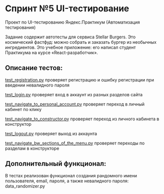 # Спринт №5 UI-тестирование
Проект по UI-тестированию Яндекс.Практикум (Автоматизация тестирования)

Задание содержит автотесты для сервиса Stellar Burgers. Это космический фастфуд: можно собрать и заказать бургер из необычных ингредиентов. Это учебное приложение: его написал студент Практикума на курсе «React-разработчик».

## Описание тестов:
[test_registration.py](https://github.com/RationalFlaneur1983/Sprint_5/blob/main/tests/test_registration.py) проверяет регистрацию и ошибку регистрации при введении невалидного пароля

[test_login.py](https://github.com/RationalFlaneur1983/Sprint_5/blob/main/tests/test_login.py) проверяет вход в аккаунт из разных разделов сайта

[test_navigate_to_personal_account.py](https://github.com/RationalFlaneur1983/Sprint_5/blob/main/tests/test_navigate_to_personal_account.py) проверяет переход в личный кабинет по клику

[test_navigate_to_constructor.py](https://github.com/RationalFlaneur1983/Sprint_5/blob/main/tests/test_navigate_to_constructor.py) проверяет переход из личного кабинета в конструктор 

[test_logout.py](https://github.com/RationalFlaneur1983/Sprint_5/blob/main/tests/test_logout.py) проверяет выход из аккаунта

[test_navigate_bw_sections_of_the_menu.py](https://github.com/RationalFlaneur1983/Sprint_5/blob/main/tests/test_navigate_bw_sections_of_the_menu.py) проверяет переходы по разделам в конструкторе

## Дополнительный функционал:
В тестах реализован функционал создания рандомного имени пользователя, email, пароля, а также невалидного пароля: data_randomizer.py
